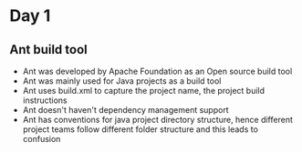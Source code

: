 # Day 1 

## Ant build tool

- Ant was developed by Apache Foundation as an Open source build tool
- Ant was mainly used for Java projects as a build tool
- Ant uses build.xml to capture the project name, the project build instructions
- Ant doesn't haven't dependency management support
- Ant has conventions for java project directory structure, hence different project teams follow different folder structure and this leads to confusion


